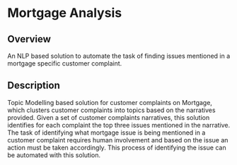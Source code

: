 # Mortgage Analysis

## Overview
An NLP based solution to automate the task of finding issues mentioned in a mortgage specific customer complaint. 

## Description
Topic Modelling based solution for customer complaints on Mortgage, which clusters customer complaints into topics based on the narratives provided. Given a set of customer complaints narratives, this solution identifies for each complaint the top three issues mentioned in the narrative. The task of identifying what mortgage issue is being mentioned in a customer complaint requires human involvement and based on the issue an action must be taken accordingly. This process of identifying the issue can be automated with this solution. 
